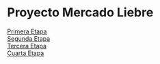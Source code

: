 # Proyecto Mercado Liebre
<a href="https://github.com/sebastian-tapia/Proyecto-en-playground/tree/PrimeraEtapa"> Primera Etapa</a> <br>
<a href="https://github.com/sebastian-tapia/Proyecto-en-playground/tree/segundaEtapa">Segunda Etapa</a><br>
<a href="https://github.com/sebastian-tapia/Proyecto-en-playground/tree/terceraEtapa">Tercera Etapa</a><br>
<a href="https://github.com/sebastian-tapia/Proyecto-en-playground/tree/cuartaEtapa">Cuarta Etapa</a><br>
